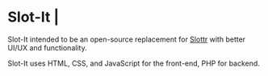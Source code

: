 <h1>Slot-It | </h1>


Slot-It intended to be an open-source replacement for [Slottr](https://www.slottr.com) with better UI/UX and functionality.

Slot-It uses HTML, CSS, and JavaScript for the front-end, PHP for backend.


